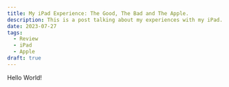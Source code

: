 ```yaml
---
title: My iPad Experience: The Good, The Bad and The Apple.
description: This is a post talking about my experiences with my iPad.
date: 2023-07-27
tags:
  - Review
  - iPad
  - Apple
draft: true
---
```


Hello World!
